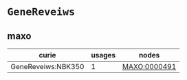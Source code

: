 # `GeneReveiws`

## maxo

| curie              |   usages | nodes                                               |
|--------------------|----------|-----------------------------------------------------|
| GeneReveiws:NBK350 |        1 | [MAXO:0000491](https://bioregistry.io/MAXO:0000491) |

